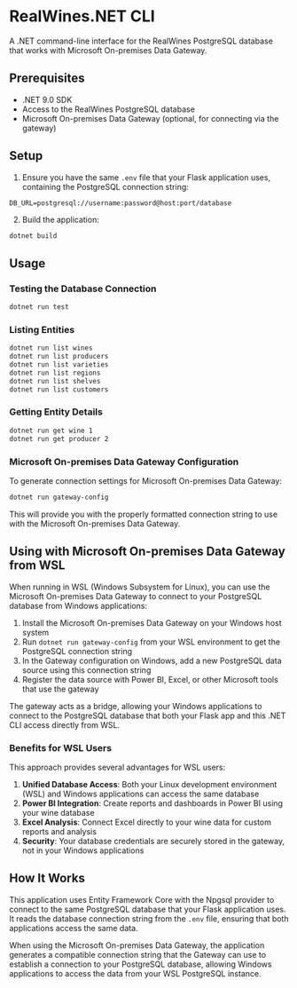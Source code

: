 # RealWines.NET CLI

A .NET command-line interface for the RealWines PostgreSQL database that works with Microsoft On-premises Data Gateway.

## Prerequisites

- .NET 9.0 SDK
- Access to the RealWines PostgreSQL database
- Microsoft On-premises Data Gateway (optional, for connecting via the gateway)

## Setup

1. Ensure you have the same `.env` file that your Flask application uses, containing the PostgreSQL connection string:

```
DB_URL=postgresql://username:password@host:port/database
```

2. Build the application:

```bash
dotnet build
```

## Usage

### Testing the Database Connection

```bash
dotnet run test
```

### Listing Entities

```bash
dotnet run list wines
dotnet run list producers
dotnet run list varieties
dotnet run list regions
dotnet run list shelves
dotnet run list customers
```

### Getting Entity Details

```bash
dotnet run get wine 1
dotnet run get producer 2
```

### Microsoft On-premises Data Gateway Configuration

To generate connection settings for Microsoft On-premises Data Gateway:

```bash
dotnet run gateway-config
```

This will provide you with the properly formatted connection string to use with the Microsoft On-premises Data Gateway.

## Using with Microsoft On-premises Data Gateway from WSL

When running in WSL (Windows Subsystem for Linux), you can use the Microsoft On-premises Data Gateway to connect to your PostgreSQL database from Windows applications:

1. Install the Microsoft On-premises Data Gateway on your Windows host system
2. Run `dotnet run gateway-config` from your WSL environment to get the PostgreSQL connection string
3. In the Gateway configuration on Windows, add a new PostgreSQL data source using this connection string
4. Register the data source with Power BI, Excel, or other Microsoft tools that use the gateway

The gateway acts as a bridge, allowing your Windows applications to connect to the PostgreSQL database that both your Flask app and this .NET CLI access directly from WSL.

### Benefits for WSL Users

This approach provides several advantages for WSL users:

1. **Unified Database Access**: Both your Linux development environment (WSL) and Windows applications can access the same database
2. **Power BI Integration**: Create reports and dashboards in Power BI using your wine database
3. **Excel Analysis**: Connect Excel directly to your wine data for custom reports and analysis
4. **Security**: Your database credentials are securely stored in the gateway, not in your Windows applications

## How It Works

This application uses Entity Framework Core with the Npgsql provider to connect to the same PostgreSQL database that your Flask application uses. It reads the database connection string from the `.env` file, ensuring that both applications access the same data.

When using the Microsoft On-premises Data Gateway, the application generates a compatible connection string that the Gateway can use to establish a connection to your PostgreSQL database, allowing Windows applications to access the data from your WSL PostgreSQL instance.